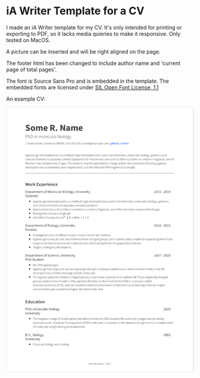 # iA Writer Template for a CV

I made an iA Writer template for my CV. It's only intended for printing or exporting to PDF, so it lacks media quieries to make it responsive. Only tested on MacOS. 

A picture can be inserted and will be right aligned on the page.

The footer html has been changed to include author name and 'current page of total pages'. 

The font is Source Sans Pro and is embedded in the template. The embedded fonts are licensed under [SIL Open Font License, 1.1](https://scripts.sil.org/cms/scripts/page.php?site_id=nrsi&id=OFL)

An example CV: 

![](example.png)


